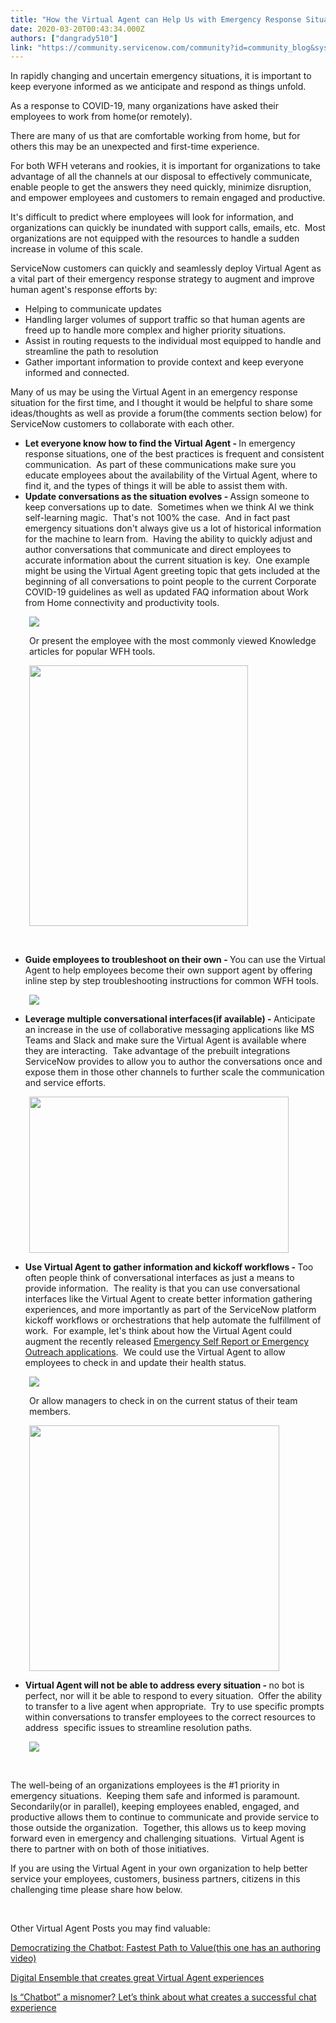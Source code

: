 ```yaml
---
title: "How the Virtual Agent can Help Us with Emergency Response Situations"
date: 2020-03-20T00:43:34.000Z
authors: ["dangrady510"]
link: "https://community.servicenow.com/community?id=community_blog&sys_id=06bcd597db2f00942be0a851ca961911"
---
```

<p>In rapidly changing and uncertain emergency situations, it is important to keep everyone informed as we anticipate and respond as things unfold.</p>
<p>As a response to COVID-19, many organizations have asked their employees to work from home(or remotely).</p>
<p>There are many of us that are comfortable working from home, but for others this may be an unexpected and first-time experience.</p>
<p>For both WFH veterans and rookies, it is important for organizations to take advantage of all the channels at our disposal to effectively communicate, enable people to get the answers they need quickly, minimize disruption, and empower employees and customers to remain engaged and productive.</p>
<p>It&#39;s difficult to predict where employees will look for information, and organizations can quickly be inundated with support calls, emails, etc.  Most organizations are not equipped with the resources to handle a sudden increase in volume of this scale.</p>
<p>ServiceNow customers can quickly and seamlessly deploy Virtual Agent as a vital part of their emergency response strategy to augment and improve human agent&#39;s response efforts by:</p>
<ul><li>Helping to communicate updates</li><li>Handling larger volumes of support traffic so that human agents are freed up to handle more complex and higher priority situations.</li><li>Assist in routing requests to the individual most equipped to handle and streamline the path to resolution</li><li>Gather important information to provide context and keep everyone informed and connected.</li></ul>
<p>Many of us may be using the Virtual Agent in an emergency response situation for the first time, and I thought it would be helpful to share some ideas/thoughts as well as provide a forum(the comments section below) for ServiceNow customers to collaborate with each other.</p>
<ul><li><strong>Let everyone know how to find the Virtual Agent - </strong>In emergency response situations, one of the best practices is frequent and consistent communication.  As part of these communications make sure you educate employees about the availability of the Virtual Agent, where to find it, and the types of things it will be able to assist them with.</li><li><strong>Update conversations as the situation evolves - </strong>Assign someone to keep conversations up to date.  Sometimes when we think AI we think self-learning magic.  That&#39;s not 100% the case.  And in fact past emergency situations don&#39;t always give us a lot of historical information for the machine to learn from.  Having the ability to quickly adjust and author conversations that communicate and direct employees to accurate information about the current situation is key.  One example might be using the Virtual Agent greeting topic that gets included at the beginning of all conversations to point people to the current Corporate COVID-19 guidelines as well as updated FAQ information about Work from Home connectivity and productivity tools.</li></ul>
<p style="padding-left: 30px;"><img style="max-width: 100%; max-height: 480px;" src="https://community.servicenow.com/31281d17dbeb00942be0a851ca961929.iix" /></p>
<p style="padding-left: 30px;">Or present the employee with the most commonly viewed Knowledge articles for popular WFH tools.</p>
<p style="padding-left: 30px;"><img style="max-width: 100%; max-height: 480px;" src="https://community.servicenow.com/64a81d97dbeb00942be0a851ca9619d3.iix" width="350" height="417" /></p>
<p style="padding-left: 30px;"> </p>
<ul><li><strong>Guide employees to troubleshoot on their own - </strong>You can use the Virtual Agent to help employees become their own support agent by offering inline step by step troubleshooting instructions for common WFH tools.</li></ul>
<p style="padding-left: 30px;"><img style="max-width: 100%; max-height: 480px;" src="https://community.servicenow.com/b229919bdbeb00942be0a851ca96199c.iix" /></p>
<ul><li><strong>Leverage multiple conversational interfaces(if available) - </strong>Anticipate an increase in the use of collaborative messaging applications like MS Teams and Slack and make sure the Virtual Agent is available where they are interacting.  Take advantage of the prebuilt integrations ServiceNow provides to allow you to author the conversations once and expose them in those other channels to further scale the communication and service efforts.</li></ul>
<p style="padding-left: 30px;"><img style="max-width: 100%; max-height: 480px;" src="https://community.servicenow.com/b11a195fdbeb00942be0a851ca9619b7.iix" width="415" height="250" /></p>
<ul><li><strong>Use Virtual Agent to gather information and kickoff workflows - </strong>Too often people think of conversational interfaces as just a means to provide information.  The reality is that you can use conversational interfaces like the Virtual Agent to create better information gathering experiences, and more importantly as part of the ServiceNow platform kickoff workflows or orchestrations that help automate the fulfillment of work.  For example, let&#39;s think about how the Virtual Agent could augment the recently released <a href="https://www.servicenow.com/solutions/crisis-management.html" target="_blank" rel="noopener noreferrer nofollow">Emergency Self Report or Emergency Outreach applications</a>.  We could use the Virtual Agent to allow employees to check in and update their health status.</li></ul>
<p style="padding-left: 30px;"><img style="max-width: 100%; max-height: 480px;" src="https://community.servicenow.com/4c1b1153db2f00942be0a851ca96191c.iix" /></p>
<p style="padding-left: 30px;">Or allow managers to check in on the current status of their team members.</p>
<p style="padding-left: 30px;"><img style="max-width: 100%; max-height: 480px;" src="https://community.servicenow.com/ab31251bdb6f00942be0a851ca961955.iix" width="400" height="393" /></p>
<ul><li><strong>Virtual Agent will not be able to address every situation - </strong>no bot is perfect, nor will it be able to respond to every situation.  Offer the ability to transfer to a live agent when appropriate.  Try to use specific prompts within conversations to transfer employees to the correct resources to address  specific issues to streamline resolution paths.</li></ul>
<p style="padding-left: 30px;"><img style="max-width: 100%; max-height: 480px;" src="https://community.servicenow.com/20db55d3db2f00942be0a851ca961935.iix" /></p>
<p style="padding-left: 30px;"> </p>
<p>The well-being of an organizations employees is the #1 priority in emergency situations.  Keeping them safe and informed is paramount.  Secondarily(or in parallel), keeping employees enabled, engaged, and productive allows them to continue to communicate and provide service to those outside the organization.  Together, this allows us to keep moving forward even in emergency and challenging situations.  Virtual Agent is there to partner with on both of those initiatives.  </p>
<p>If you are using the Virtual Agent in your own organization to help better service your employees, customers, business partners, citizens in this challenging time please share how below.</p>
<p> </p>
<p>Other Virtual Agent Posts you may find valuable:</p>
<p><a href="https://community.servicenow.com/community?id&#61;community_blog&amp;sys_id&#61;4dbced40db5d80901cd8a345ca96194f" target="_blank" rel="noopener noreferrer nofollow">Democratizing the Chatbot: Fastest Path to Value(this one has an authoring video)</a></p>
<p><a href="https://community.servicenow.com/community?id&#61;community_blog&amp;sys_id&#61;5993d805dbbd770c4819fb243996191e" target="_blank" rel="noopener noreferrer nofollow">Digital Ensemble that creates great Virtual Agent experiences</a></p>
<p><a href="https://community.servicenow.com/community?id&#61;community_blog&amp;sys_id&#61;18165c08db967fc09540e15b8a9619f2" target="_blank" rel="noopener noreferrer nofollow">Is “Chatbot” a misnomer? Let’s think about what creates a successful chat experience</a></p>